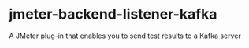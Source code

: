 # jmeter-backend-listener-kafka
A JMeter plug-in that enables you to send test results to a Kafka server
